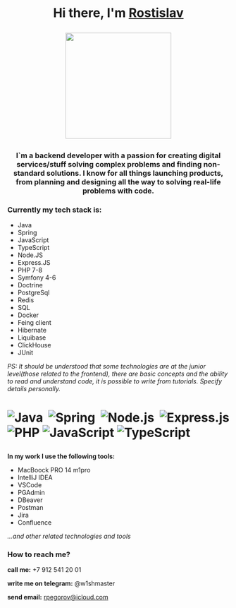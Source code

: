 
<h1 align="center">Hi there, I'm <a href="https://github.com/rpegorov" target="_blank">Rostislav</a> 
  
<img src="https://media.tenor.com/G78MfVfnwpYAAAAi/desktop-computer-new-computers.gif" height="240"/></h1>

<h3 align="center">I`m a backend developer with a passion for creating digital services/stuff solving complex problems and finding non-standard solutions. I know for all things launching products, from planning and designing all the way to solving real-life problems with code.</h3>

<h3 aling="left">Currently my tech stack is:</h3>

- Java
- Spring
- JavaScript
- TypeScript
- Node.JS
- Express.JS
- PHP 7-8
- Symfony 4-6
- Doctrine
- PostgreSql
- Redis
- SQL
- Docker
- Feing client  
- Hibernate
- Liquibase
- ClickHouse
- JUnit

*PS: It should be understood that some technologies are at the junior level(those related to the frontend), there are basic concepts and the ability to read and understand code, it is possible to write from tutorials. Specify details personally.*

<h1 align="justify"> 
 
![Java](https://img.shields.io/badge/java-%23ED8B00.svg?style=for-the-badge&logo=java&logoColor=white) ![Spring](https://img.shields.io/badge/spring-%236DB33F.svg?style=for-the-badge&logo=spring&logoColor=white) ![Node.js](https://img.shields.io/badge/Node.js-43853D?style=for-the-badge&logo=node.js&logoColor=white) ![Express.js](https://img.shields.io/badge/Express.js-404D59?style=for-the-badge) ![PHP](https://img.shields.io/badge/PHP-777BB4?style=for-the-badge&logo=php&logoColor=white) ![JavaScript](https://img.shields.io/badge/javascript-%23323330.svg?style=for-the-badge&logo=javascript&logoColor=%23F7DF1E) ![TypeScript](https://img.shields.io/badge/typescript-%23007ACC.svg?style=for-the-badge&logo=typescript&logoColor=white) </h1>


**In my work I use the following tools:**

- MacBoock PRO 14 m1pro
- IntelliJ IDEA
- VSCode
- PGAdmin
- DBeaver
- Postman
- Jira
- Confluence 

*...and other related technologies and tools*

<h3>How to reach me?</h3>

**call me:** +7 912 541 20 01

**write me on telegram:** @w1shmaster

**send email:** rpegorov@icloud.com

<!---
rpegorov/rpegorov is a ✨ special ✨ repository because its `README.md` (this file) appears on your GitHub profile.
You can click the Preview link to take a look at your changes.
--->
